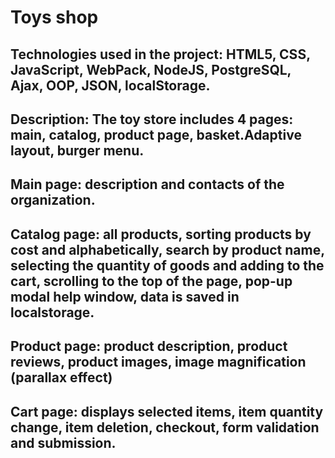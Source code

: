 # Toys shop

## Technologies used in the project: HTML5, CSS, JavaScript, WebPack, NodeJS, PostgreSQL, Ajax, OOP, JSON, localStorage.

## Description: The toy store includes 4 pages: main, catalog, product page, basket.Adaptive layout, burger menu.

## Main page: description and contacts of the organization.

## Catalog page: all products, sorting products by cost and alphabetically, search by product name, selecting the quantity of goods and adding to the cart, scrolling to the top of the page, pop-up modal help window, data is saved in localstorage.

## Product page: product description, product reviews, product images, image magnification (parallax effect)

## Cart page: displays selected items, item quantity change, item deletion, checkout, form validation and submission.
